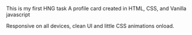 This is my first HNG task
A profile card created in HTML, CSS, and Vanilla javascript

Responsive on all devices, clean UI
and little CSS animations onload.